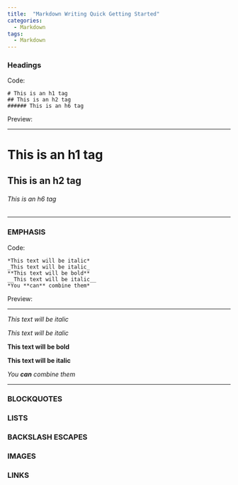 ```yaml
---
title:  "Markdown Writing Quick Getting Started"
categories: 
  - Markdown
tags:
  - Markdown
---
```


### Headings

Code:
```
# This is an h1 tag
## This is an h2 tag
###### This is an h6 tag
```
Preview:
***
# This is an h1 tag
## This is an h2 tag
###### This is an h6 tag
***

### EMPHASIS

Code:
```
*This text will be italic*
_This text will be italic_
**This text will be bold**
__This text will be italic__
*You **can** combine them*
```

Preview:
***

*This text will be italic*

_This text will be italic_

**This text will be bold**

__This text will be italic__

*You **can** combine them*

***


### BLOCKQUOTES

### LISTS

### BACKSLASH ESCAPES

### IMAGES

### LINKS

